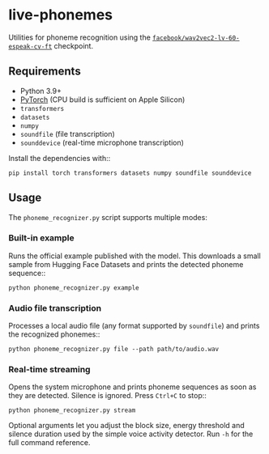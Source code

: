 # live-phonemes

Utilities for phoneme recognition using the
[`facebook/wav2vec2-lv-60-espeak-cv-ft`](https://huggingface.co/facebook/wav2vec2-lv-60-espeak-cv-ft)
checkpoint.

## Requirements

* Python 3.9+
* [PyTorch](https://pytorch.org/) (CPU build is sufficient on Apple Silicon)
* `transformers`
* `datasets`
* `numpy`
* `soundfile` (file transcription)
* `sounddevice` (real-time microphone transcription)

Install the dependencies with::

    pip install torch transformers datasets numpy soundfile sounddevice

## Usage

The `phoneme_recognizer.py` script supports multiple modes:

### Built-in example

Runs the official example published with the model. This downloads a small
sample from Hugging Face Datasets and prints the detected phoneme sequence::

    python phoneme_recognizer.py example

### Audio file transcription

Processes a local audio file (any format supported by `soundfile`) and prints
the recognized phonemes::

    python phoneme_recognizer.py file --path path/to/audio.wav

### Real-time streaming

Opens the system microphone and prints phoneme sequences as soon as they are
detected. Silence is ignored. Press `Ctrl+C` to stop::

    python phoneme_recognizer.py stream

Optional arguments let you adjust the block size, energy threshold and silence
duration used by the simple voice activity detector. Run `-h` for the full
command reference.
